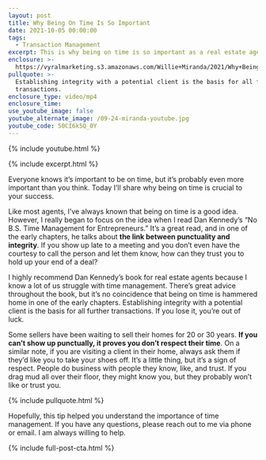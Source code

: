 ```yaml
---
layout: post
title: Why Being On Time Is So Important
date: 2021-10-05 00:00:00
tags:
  - Transaction Management
excerpt: This is why being on time is so important as a real estate agent.
enclosure: >-
  https://vyralmarketing.s3.amazonaws.com/Willie+Miranda/2021/Why+Being+On+Time+Is+So+Important.mp4
pullquote: >-
  Establishing integrity with a potential client is the basis for all further
  transactions.
enclosure_type: video/mp4
enclosure_time:
use_youtube_image: false
youtube_alternate_image: /09-24-miranda-youtube.jpg
youtube_code: 50CI6k5Q_0Y
---
```

{% include youtube.html %}

{% include excerpt.html %}

Everyone knows it’s important to be on time, but it’s probably even more important than you think. Today I’ll share why being on time is crucial to your success.

Like most agents, I’ve always known that being on time is a good idea. However, I really began to focus on the idea when I read Dan Kennedy’s “No B.S. Time Management for Entrepreneurs.” It’s a great read, and in one of the early chapters, he talks about **the link between punctuality and integrity**. If you show up late to a meeting and you don’t even have the courtesy to call the person and let them know, how can they trust you to hold up your end of a deal?

I highly recommend Dan Kennedy’s book for real estate agents because I know a lot of us struggle with time management. There’s great advice throughout the book, but it’s no coincidence that being on time is hammered home in one of the early chapters. Establishing integrity with a potential client is the basis for all further transactions. If you lose it, you’re out of luck.

Some sellers have been waiting to sell their homes for 20 or 30 years. **If you can’t show up punctually, it proves you don’t respect their time**. On a similar note, if you are visiting a client in their home, always ask them if they’d like you to take your shoes off. It’s a little thing, but it’s a sign of respect. People do business with people they know, like, and trust. If you drag mud all over their floor, they might know you, but they probably won’t like or trust you.

{% include pullquote.html %}

Hopefully, this tip helped you understand the importance of time management. If you have any questions, please reach out to me via phone or email. I am always willing to help.

{% include full-post-cta.html %}
